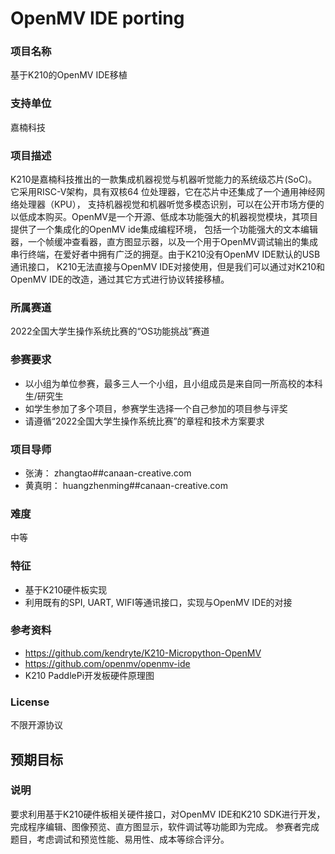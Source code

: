 # OpenMV IDE porting
### 项目名称
基于K210的OpenMV IDE移植

### 支持单位
嘉楠科技

### 项目描述

K210是嘉楠科技推出的一款集成机器视觉与机器听觉能力的系统级芯片(SoC)。它采用RISC-V架构，具有双核64 位处理器，它在芯片中还集成了一个通用神经网络处理器（KPU）， 支持机器视觉和机器听觉多模态识别，可以在公开市场方便的以低成本购买。OpenMV是一个开源、低成本功能强大的机器视觉模块，其项目提供了一个集成化的OpenMV ide集成编程环境， 包括一个功能强大的文本编辑器，一个帧缓冲查看器，直方图显示器，以及一个用于OpenMV调试输出的集成串行终端，在爱好者中拥有广泛的拥趸。由于K210没有OpenMV IDE默认的USB通讯接口， K210无法直接与OpenMV IDE对接使用，但是我们可以通过对K210和OpenMV IDE的改造，通过其它方式进行协议转接移植。


### 所属赛道

2022全国大学生操作系统比赛的“OS功能挑战”赛道


### 参赛要求

- 以小组为单位参赛，最多三人一个小组，且小组成员是来自同一所高校的本科生/研究生
- 如学生参加了多个项目，参赛学生选择一个自己参加的项目参与评奖
- 请遵循“2022全国大学生操作系统比赛”的章程和技术方案要求


### 项目导师
* 张涛： zhangtao##canaan-creative.com
* 黄真明： huangzhenming##canaan-creative.com
### 难度

中等


### 特征

- 基于K210硬件板实现
- 利用既有的SPI, UART, WIFI等通讯接口，实现与OpenMV IDE的对接

### 参考资料
- https://github.com/kendryte/K210-Micropython-OpenMV
- https://github.com/openmv/openmv-ide
- K210 PaddlePi开发板硬件原理图

### License

不限开源协议


## 预期目标

### 说明

要求利用基于K210硬件板相关硬件接口，对OpenMV IDE和K210 SDK进行开发，完成程序编辑、图像预览、直方图显示，软件调试等功能即为完成。
参赛者完成题目，考虑调试和预览性能、易用性、成本等综合评分。